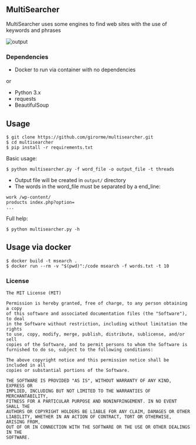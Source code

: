 MultiSearcher
---

MultiSearcher uses some engines to find web sites with the use of keywords and phrases

![output](https://github.com/user-attachments/assets/f550bd4d-b878-4c73-b42c-414fc115d7e1)

### Dependencies
* Docker to run via container with no dependencies

or 

* Python 3.x
* requests
* BeautifulSoup

Usage
----

```
$ git clone https://github.com/girorme/multisearcher.git 
$ cd multisearcher
$ pip install -r requirements.txt
```

Basic usage:
```
$ python multisearcher.py -f word_file -o output_file -t threads
```

- Output file will be created in `output/` directory	
- The words in the word_file must be separated by a end_line:

```
work /wp-content/
products index.php?option=
...
```

Full help:
```
$ python multisearcher.py -h
```

Usage via docker
----
```
$ docker build -t msearch .
$ docker run --rm -v "$(pwd)":/code msearch -f words.txt -t 10
```

### License
```
The MIT License (MIT)

Permission is hereby granted, free of charge, to any person obtaining a copy
of this software and associated documentation files (the "Software"), to deal
in the Software without restriction, including without limitation the rights
to use, copy, modify, merge, publish, distribute, sublicense, and/or sell
copies of the Software, and to permit persons to whom the Software is
furnished to do so, subject to the following conditions:

The above copyright notice and this permission notice shall be included in all
copies or substantial portions of the Software.

THE SOFTWARE IS PROVIDED "AS IS", WITHOUT WARRANTY OF ANY KIND, EXPRESS OR
IMPLIED, INCLUDING BUT NOT LIMITED TO THE WARRANTIES OF MERCHANTABILITY,
FITNESS FOR A PARTICULAR PURPOSE AND NONINFRINGEMENT. IN NO EVENT SHALL THE
AUTHORS OR COPYRIGHT HOLDERS BE LIABLE FOR ANY CLAIM, DAMAGES OR OTHER
LIABILITY, WHETHER IN AN ACTION OF CONTRACT, TORT OR OTHERWISE, ARISING FROM,
OUT OF OR IN CONNECTION WITH THE SOFTWARE OR THE USE OR OTHER DEALINGS IN THE
SOFTWARE.
```
